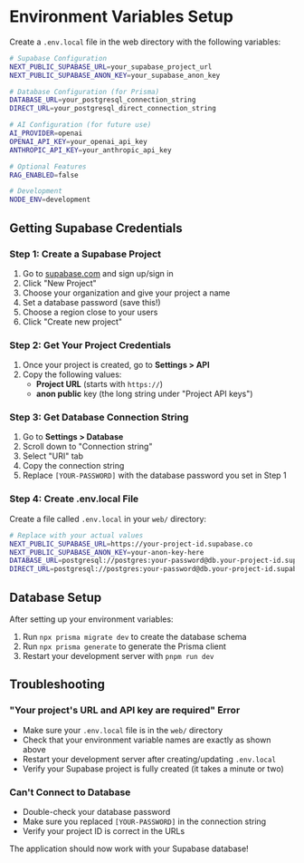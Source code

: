 # Environment Variables Setup

Create a `.env.local` file in the web directory with the following variables:

```bash
# Supabase Configuration
NEXT_PUBLIC_SUPABASE_URL=your_supabase_project_url
NEXT_PUBLIC_SUPABASE_ANON_KEY=your_supabase_anon_key

# Database Configuration (for Prisma)
DATABASE_URL=your_postgresql_connection_string
DIRECT_URL=your_postgresql_direct_connection_string

# AI Configuration (for future use)
AI_PROVIDER=openai
OPENAI_API_KEY=your_openai_api_key
ANTHROPIC_API_KEY=your_anthropic_api_key

# Optional Features
RAG_ENABLED=false

# Development
NODE_ENV=development
```

## Getting Supabase Credentials

### Step 1: Create a Supabase Project
1. Go to [supabase.com](https://supabase.com) and sign up/sign in
2. Click "New Project"
3. Choose your organization and give your project a name
4. Set a database password (save this!)
5. Choose a region close to your users
6. Click "Create new project"

### Step 2: Get Your Project Credentials
1. Once your project is created, go to **Settings > API**
2. Copy the following values:
   - **Project URL** (starts with `https://`)
   - **anon public** key (the long string under "Project API keys")

### Step 3: Get Database Connection String
1. Go to **Settings > Database**
2. Scroll down to "Connection string"
3. Select "URI" tab
4. Copy the connection string
5. Replace `[YOUR-PASSWORD]` with the database password you set in Step 1

### Step 4: Create .env.local File
Create a file called `.env.local` in your `web/` directory:

```bash
# Replace with your actual values
NEXT_PUBLIC_SUPABASE_URL=https://your-project-id.supabase.co
NEXT_PUBLIC_SUPABASE_ANON_KEY=your-anon-key-here
DATABASE_URL=postgresql://postgres:your-password@db.your-project-id.supabase.co:5432/postgres
DIRECT_URL=postgresql://postgres:your-password@db.your-project-id.supabase.co:5432/postgres
```

## Database Setup

After setting up your environment variables:

1. Run `npx prisma migrate dev` to create the database schema
2. Run `npx prisma generate` to generate the Prisma client
3. Restart your development server with `pnpm run dev`

## Troubleshooting

### "Your project's URL and API key are required" Error
- Make sure your `.env.local` file is in the `web/` directory
- Check that your environment variable names are exactly as shown above
- Restart your development server after creating/updating `.env.local`
- Verify your Supabase project is fully created (it takes a minute or two)

### Can't Connect to Database
- Double-check your database password
- Make sure you replaced `[YOUR-PASSWORD]` in the connection string
- Verify your project ID is correct in the URLs

The application should now work with your Supabase database!
